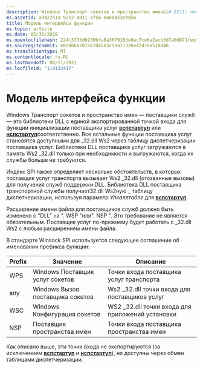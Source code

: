 ```yaml
---
description: Windows Транспорт сокетов и пространство имен&\# 8211; поставщики услуг — это библиотеки DLL с единой экспортированной точкой входа для функции инициализации поставщика услуг вспстартуп или нспстартуп соответственно.
ms.assetid: a3422513-92e2-4011-a756-04ed853e9d56
title: Модель интерфейса функции
ms.topic: article
ms.date: 05/31/2018
ms.openlocfilehash: 224c3735d6230bfa8a307918de8ac7ce6a2acb3d7a0d671fee37fc6f62dcd310
ms.sourcegitcommit: e858bbe701567d4583c50a11326e42d7ea51804b
ms.translationtype: MT
ms.contentlocale: ru-RU
ms.lasthandoff: 08/11/2021
ms.locfileid: "119132417"
---
```

# <a name="function-interface-model"></a>Модель интерфейса функции

Windows Транспорт сокетов и пространство имен — поставщики служб — это библиотеки DLL с единой экспортированной точкой входа для функции инициализации поставщика услуг [**вспстартуп**](/windows/desktop/api/Ws2spi/nf-ws2spi-wspstartup) или [**нспстартуп**](/windows/desktop/api/Ws2spi/nf-ws2spi-nspstartup)соответственно. Все остальные функции поставщика услуг становятся доступными для \_32.dll Ws2 через таблицу диспетчеризации поставщика услуг. Библиотеки DLL поставщика услуг загружаются в память Ws2 \_32.dll только при необходимости и выгружаются, когда их службы больше не требуются.

Индекс SPI также определяет несколько обстоятельств, в которых поставщик услуг транспорта вызывает Ws2 \_32.dll (отозванные вызовы) для получения служб поддержки DLL. Библиотека DLL поставщика транспортной службы получает32.dll Ws2ную \_ таблицу диспетчеризации, используя параметр *Упкаллтабле* для [**вспстартуп**](/windows/desktop/api/Ws2spi/nf-ws2spi-wspstartup).

Расширение имени файла для поставщиков служб должно быть изменено с "DLL" на ". WSP "или". NSP ". Это требование не является обязательным. Поставщик услуг по-прежнему будет работать с \_32.dll Ws2 с любым расширением имени файла.

В стандарте Winsock SPI используется следующее соглашение об именовании префикса функции:

| Prefix | Значение                          | Описание                                       |
|--------|----------------------------------|---------------------------------------------------|
| WPS    | Windows Поставщик услуг сокетов | Точки входа поставщика услуг транспорта           |
| впу    | Windows Вызов поставщика сокетов  | Ws2 \_32.dll точки входа для поставщиков услуг    |
| WSC    | Windows Конфигурация сокетов    | WS2 \_32.dll точки входа для приложений установки |
| NSP    | Поставщик пространства имен               | Точки входа поставщика пространства имен                   |



 

Как описано выше, эти точки входа не экспортируются (за исключением [**вспстартуп**](/windows/desktop/api/Ws2spi/nf-ws2spi-wspstartup) и [**нспстартуп**](/windows/desktop/api/Ws2spi/nf-ws2spi-nspstartup)), но доступны через обмен таблицами диспетчеризации.

 

 



